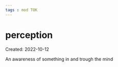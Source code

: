 ```yaml
---
tags : mod TOK
---
```

# perception
Created: 2022-10-12 

An awareness of something in and trough the mind